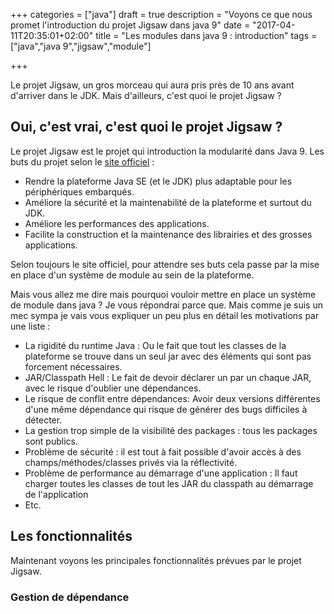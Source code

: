 +++
categories = ["java"]
draft = true
description = "Voyons ce que nous promet l'introduction du projet Jigsaw dans java 9"
date = "2017-04-11T20:35:01+02:00"
title = "Les modules dans java 9 : introduction"
tags = ["java","java 9","jigsaw","module"]

+++

Le projet Jigsaw, un gros morceau qui aura pris près de 10 ans avant d'arriver dans le JDK. Mais d'ailleurs, c'est quoi le projet Jigsaw ?

## Oui, c'est vrai, c'est quoi le projet Jigsaw ?

Le projet Jigsaw est le projet qui introduction la modularité dans Java 9. Les buts du projet selon le [site officiel](http://openjdk.java.net/projects/jigsaw/ "Project Jigsaw") :

- Rendre la plateforme Java SE (et le JDK) plus adaptable pour les périphériques embarqués.
- Améliore la sécurité et la maintenabilité de la plateforme et surtout du JDK.
- Améliore les performances des applications.
- Facilite la construction et la maintenance des librairies et des grosses applications.

Selon toujours le site officiel, pour attendre ses buts cela passe par la mise en place d'un système de module au sein de la plateforme.

Mais vous allez me dire mais pourquoi vouloir mettre en place un système de module dans java ?
Je vous répondrai parce que. Mais comme je suis un mec sympa je vais vous expliquer un peu plus en détail les motivations par une liste :

- La rigidité du runtime Java : Ou le fait que tout les classes de la plateforme se trouve dans un seul jar avec des éléments qui sont pas forcement nécessaires.
- JAR/Classpath Hell : Le fait de devoir déclarer un par un chaque JAR, avec le risque d'oublier une dépendances.
- Le risque de conflit entre dépendances: Avoir deux versions différentes d'une même dépendance qui risque de générer des bugs difficiles à détecter.
- La gestion trop simple de la visibilité des packages : tous les packages sont publics.
- Problème de sécurité : il est tout à fait possible d'avoir accès à des champs/méthodes/classes privés via la réflectivité.
- Problème de performance au démarrage d'une application : Il faut charger toutes les classes de tout les JAR du classpath au démarrage de l'application
- Etc.

## Les fonctionnalités

Maintenant voyons les principales fonctionnalités prévues par le projet Jigsaw.

### Gestion de dépendance

